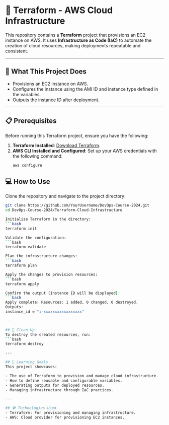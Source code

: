 # 🚀 Terraform - AWS Cloud Infrastructure

This repository contains a **Terraform** project that provisions an EC2 instance on AWS. It uses **Infrastructure as Code (IaC)** to automate the creation of cloud resources, making deployments repeatable and consistent.

---

## 🚀 What This Project Does
- Provisions an EC2 instance on AWS.
- Configures the instance using the AMI ID and instance type defined in the variables.
- Outputs the instance ID after deployment.

---

## 📋 Prerequisites
Before running this Terraform project, ensure you have the following:

1. **Terraform Installed**: [Download Terraform](https://developer.hashicorp.com/terraform/downloads).
2. **AWS CLI Installed and Configured**: Set up your AWS credentials with the following command:
   ```bash
   aws configure

## 💻 How to Use
Clone the repository and navigate to the project directory:
   ```bash
   git clone https://github.com/YourUsername/DevOps-Course-2024.git
   cd DevOps-Course-2024/Terraform-Cloud-Infrastructure

Initialize Terraform in the directory:
   ```bash
   terraform init

Validate the configuration:
   ```bash
   terraform validate

Plan the infrastructure changes:
   ```bash
   terraform plan

Apply the changes to provision resources:
   ```bash
   terraform apply

Confirm the output (Instance ID will be displayed):
   ```bash
   Apply complete! Resources: 1 added, 0 changed, 0 destroyed.
   Outputs:
   instance_id = "i-xxxxxxxxxxxxxxxxx"

---

## 🧹 Clean Up
To destroy the created resources, run:
   ```bash
   terraform destroy

---

## 📖 Learning Goals
This project showcases:

- The use of Terraform to provision and manage cloud infrastructure.
- How to define reusable and configurable variables.
- Generating outputs for deployed resources.
- Managing infrastructure through IaC practices.

---

## 🛠️ Technologies Used
- Terraform: For provisioning and managing infrastructure.
- AWS: Cloud provider for provisioning EC2 instances.
